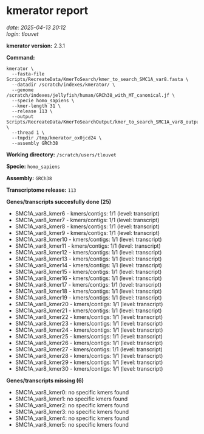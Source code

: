 # kmerator report
*date: 2025-04-13 20:12*  
*login: tlouvet*

**kmerator version:** 2.3.1

**Command:**

```
kmerator \
  --fasta-file Scripts/RecreateData/KmerToSearch/kmer_to_search_SMC1A_var8.fasta \
  --datadir /scratch/indexes/kmerator/ \
  --genome /scratch/indexes/jellyfish/human/GRCh38_with_MT_canonical.jf \
  --specie homo_sapiens \
  --kmer-length 31 \
  --release 113 \
  --output Scripts/RecreateData/KmerToSearchOutput/kmer_to_search_SMC1A_var8_output \
  --thread 1 \
  --tmpdir /tmp/kmerator_ox0jcd24 \
  --assembly GRCh38
```

**Working directory:** `/scratch/users/tlouvet`

**Specie:** `homo_sapiens`

**Assembly:** `GRCh38`

**Transcriptome release:** `113`

**Genes/transcripts succesfully done (25)**

- SMC1A_var8_kmer6 - kmers/contigs: 1/1 (level: transcript)
- SMC1A_var8_kmer7 - kmers/contigs: 1/1 (level: transcript)
- SMC1A_var8_kmer8 - kmers/contigs: 1/1 (level: transcript)
- SMC1A_var8_kmer9 - kmers/contigs: 1/1 (level: transcript)
- SMC1A_var8_kmer10 - kmers/contigs: 1/1 (level: transcript)
- SMC1A_var8_kmer11 - kmers/contigs: 1/1 (level: transcript)
- SMC1A_var8_kmer12 - kmers/contigs: 1/1 (level: transcript)
- SMC1A_var8_kmer13 - kmers/contigs: 1/1 (level: transcript)
- SMC1A_var8_kmer14 - kmers/contigs: 1/1 (level: transcript)
- SMC1A_var8_kmer15 - kmers/contigs: 1/1 (level: transcript)
- SMC1A_var8_kmer16 - kmers/contigs: 1/1 (level: transcript)
- SMC1A_var8_kmer17 - kmers/contigs: 1/1 (level: transcript)
- SMC1A_var8_kmer18 - kmers/contigs: 1/1 (level: transcript)
- SMC1A_var8_kmer19 - kmers/contigs: 1/1 (level: transcript)
- SMC1A_var8_kmer20 - kmers/contigs: 1/1 (level: transcript)
- SMC1A_var8_kmer21 - kmers/contigs: 1/1 (level: transcript)
- SMC1A_var8_kmer22 - kmers/contigs: 1/1 (level: transcript)
- SMC1A_var8_kmer23 - kmers/contigs: 1/1 (level: transcript)
- SMC1A_var8_kmer24 - kmers/contigs: 1/1 (level: transcript)
- SMC1A_var8_kmer25 - kmers/contigs: 1/1 (level: transcript)
- SMC1A_var8_kmer26 - kmers/contigs: 1/1 (level: transcript)
- SMC1A_var8_kmer27 - kmers/contigs: 1/1 (level: transcript)
- SMC1A_var8_kmer28 - kmers/contigs: 1/1 (level: transcript)
- SMC1A_var8_kmer29 - kmers/contigs: 1/1 (level: transcript)
- SMC1A_var8_kmer30 - kmers/contigs: 1/1 (level: transcript)


**Genes/transcripts missing (6)**

- SMC1A_var8_kmer0: no specific kmers found
- SMC1A_var8_kmer1: no specific kmers found
- SMC1A_var8_kmer2: no specific kmers found
- SMC1A_var8_kmer3: no specific kmers found
- SMC1A_var8_kmer4: no specific kmers found
- SMC1A_var8_kmer5: no specific kmers found
